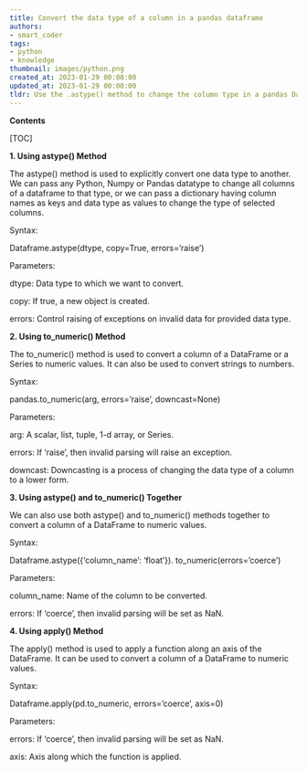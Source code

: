```yaml
---
title: Convert the data type of a column in a pandas dataframe
authors:
- smart_coder
tags:
- python
- knowledge
thumbnail: images/python.png
created_at: 2023-01-29 00:00:00
updated_at: 2023-01-29 00:00:00
tldr: Use the .astype() method to change the column type in a pandas DataFrame.
---
```


**Contents**

[TOC]

**1. Using astype() Method**

The astype() method is used to explicitly convert one data type to another. We can pass any Python, Numpy or Pandas datatype to change all columns of a dataframe to that type, or we can pass a dictionary having column names as keys and data type as values to change the type of selected columns.

Syntax:

Dataframe.astype(dtype, copy=True, errors=’raise’)

Parameters:

dtype: Data type to which we want to convert.

copy: If true, a new object is created.

errors: Control raising of exceptions on invalid data for provided data type.

**2. Using to_numeric() Method**

The to_numeric() method is used to convert a column of a DataFrame or a Series to numeric values. It can also be used to convert strings to numbers.

Syntax:

pandas.to_numeric(arg, errors=’raise’, downcast=None)

Parameters:

arg: A scalar, list, tuple, 1-d array, or Series.

errors: If ‘raise’, then invalid parsing will raise an exception.

downcast: Downcasting is a process of changing the data type of a column to a lower form.

**3. Using astype() and to_numeric() Together**

We can also use both astype() and to_numeric() methods together to convert a column of a DataFrame to numeric values.

Syntax:

Dataframe.astype({‘column_name’: ‘float’}). to_numeric(errors=’coerce’)

Parameters:

column_name: Name of the column to be converted.

errors: If ‘coerce’, then invalid parsing will be set as NaN.

**4. Using apply() Method**

The apply() method is used to apply a function along an axis of the DataFrame. It can be used to convert a column of a DataFrame to numeric values.

Syntax:

Dataframe.apply(pd.to_numeric, errors=’coerce’, axis=0)

Parameters:

errors: If ‘coerce’, then invalid parsing will be set as NaN.

axis: Axis along which the function is applied.
